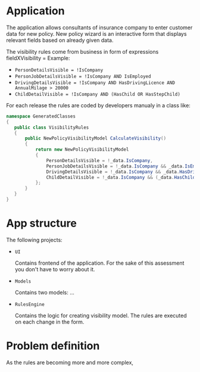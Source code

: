# Application
The application allows consultants of insurance company to enter customer data for new policy. New policy wizard is an interactive form that displays relevant fields based on already given data.

The visibility rules come from business in form of expressions fieldXVisibility = <expression>
Example:

- `PersonDetailsVisible = !IsCompany`
- `PersonJobDetailsVisible = !IsCompany AND IsEmployed`
- `DrivingDetailsVisible = !IsCompany AND HasDrivingLicence AND AnnualMilage > 20000`
- `ChildDetailVisible = !IsCompany AND (HasChild OR HasStepChild)`

 For each release the rules are coded by developers manualy in a class like:
  
 ``` csharp
namespace GeneratedClasses
{
    public class VisibilityRules
    {
        public NewPolicyVisibilityModel CalculateVisibility()
        {
            return new NewPolicyVisibilityModel
            {
                PersonDetailsVisible = !_data.IsCompany,
                PersonJobDetailsVisible = !_data.IsCompany && _data.IsEmployed,
                DrivingDetailsVisible = !_data.IsCompany && _data.HasDrivingLicence && _data.AnnualMilage > 20000,
                ChildDetailVisible = !_data.IsCompany && (_data.HasChild || _data.HasStepChild)
            };
        }
    }
}
 ```
# App structure
The following projects:
- `UI`
  
  Contains frontend of the application. For the sake of this assessment you don't have to worry about it.
- `Models`
  
  Contains two models:
  ...
- `RulesEngine`
  
  Contains the logic for creating visibility model. The rules are executed on each change in the form.
# Problem definition
As the rules are becoming more and more complex,
